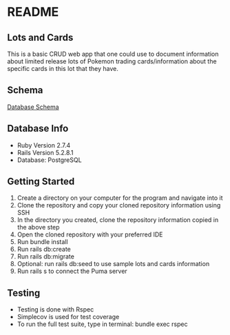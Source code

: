 # README

## Lots and Cards

This is a basic CRUD web app that one could use to document information about limited release lots of Pokemon trading cards/information about the specific cards in this lot that they have.

## Schema

[Database Schema](https://dbdesigner.page.link/VD4EpBfDAFAFxciL7)

## Database Info

* Ruby Version 2.7.4
* Rails Version 5.2.8.1
* Database: PostgreSQL

## Getting Started

1. Create a directory on your computer for the program and navigate into it
2. Clone the repository and copy your cloned repository information using SSH
3. In the directory you created, clone the repository information copied in the above step
4. Open the cloned repository with your preferred IDE
5. Run bundle install
6. Run rails db:create
7. Run rails db:migrate
8. Optional: run rails db:seed to use sample lots and cards information
9. Run rails s to connect the Puma server

## Testing

* Testing is done with Rspec
* Simplecov is used for test coverage
* To run the full test suite, type in terminal: bundle exec rspec


